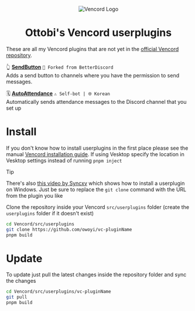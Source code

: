 <div align="center">

![Vencord Logo](https://github.com/D3SOX/vencord-userplugins/assets/24937357/f5c06f0e-9d8c-4cca-b990-953d675ec71d)
# Ottobi's Vencord userplugins

</div>

These are all my Vencord plugins that are not yet in the [official Vencord repository](https://vencord.dev/plugins#d3sox).

👆 [**SendButton**](https://github.com/owoyi/vencord-userplugins/tree/main/SendButton) `🍴 Forked from BetterDiscord`  
Adds a send button to channels where you have the permission to send messages.

🗓️ [**AutoAttendance**](https://github.com/owoyi/vencord-userplugins/tree/main/AutoAttendance) `⚠️ Self-bot | 🌐 Korean `   
Automatically sends attendance messages to the Discord channel that you set up

  
  
# Install

If you don't know how to install userplugins in the first place please see the manual [Vencord installation guide](https://docs.vencord.dev/installing/). If using Vesktop specify the location in Vesktop settings instead of running `pnpm inject`

> [!TIP]
> There's also [this video by Syncxv](https://youtu.be/8wexjSo8fNw) which shows how to install a userplugin on Windows.
> Just be sure to replace the `git clone` command with the URL from the plugin you like

Clone the repository inside your Vencord `src/userplugins` folder (create the `userplugins` folder if it doesn't exist)
```bash
cd Vencord/src/userplugins
git clone https://github.com/owoyi/vc-pluginName
pnpm build
````

# Update

To update just pull the latest changes inside the repository folder and sync the changes
```bash
cd Vencord/src/userplugins/vc-pluginName
git pull
pnpm build
```
